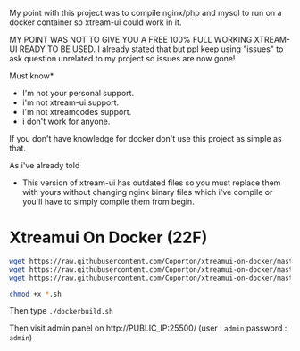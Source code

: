 My point with this project was to compile nginx/php and mysql to run on a docker container so xtream-ui could work in it.

MY POINT WAS NOT TO GIVE YOU A FREE 100% FULL WORKING XTREAM-UI READY TO BE USED. I already stated that but ppl keep using "issues" to ask question unrelated to my project so issues are now gone!

Must know*

- I'm not your personal support.
- i'm not xtream-ui support.
- i'm not xtreamcodes support.
- i don't work for anyone.

If you don't have knowledge for docker don't use this project as simple as that.

As i've already told

- This version of xtream-ui has outdated files so you must replace them with yours without changing nginx binary files which i've compile or you'll have to simply compile them from begin.

# Xtreamui On Docker (22F)

```bash
wget https://raw.githubusercontent.com/Coporton/xtreamui-on-docker/master/dockerbuild.sh
wget https://raw.githubusercontent.com/Coporton/xtreamui-on-docker/master/start-xtream.sh
wget https://raw.githubusercontent.com/Coporton/xtreamui-on-docker/master/stop-xtream.sh

chmod +x *.sh
```
Then type `./dockerbuild.sh`

Then visit admin panel on http://PUBLIC_IP:25500/ (user : `admin` password : `admin`)
